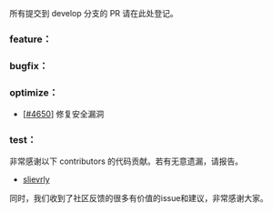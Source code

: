 所有提交到 develop 分支的 PR 请在此处登记。

<!-- 请根据PR的类型添加 `变更记录` 到以下对应位置(feature/bugfix/optimize/test) 下 -->

### feature：

### bugfix：

### optimize：
- [[#4650](https://github.com/seata/seata/pull/4650)] 修复安全漏洞

### test：


非常感谢以下 contributors 的代码贡献。若有无意遗漏，请报告。

<!-- 请确保您的 GitHub ID 在以下列表中 -->
- [slievrly](https://github.com/slievrly)

同时，我们收到了社区反馈的很多有价值的issue和建议，非常感谢大家。